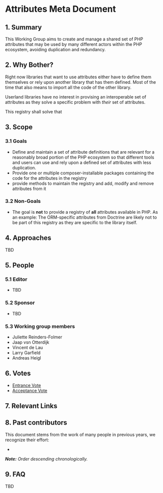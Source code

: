# Attributes Meta Document

## 1. Summary

This Working Group aims to create and manage a shared set of PHP attributes that may be used by many different actors within the PHP ecosystem, avoiding duplication and redundancy.

## 2. Why Bother?

Right now libraries that want to use attributes either have to define them themselves or rely upon 
another library that has them defined. Most of the time that also means to import all the code of 
the other library. 

Userland libraries have no interest in provising an interoperable set of attributes as they solve 
a specific problem with *their* set of attributes. 

This registry shall solve that

## 3. Scope

### 3.1 Goals

* Define and maintain a set of attribute definitions that are relevant for a reasonably broad portion of the PHP ecosystem so that different tools and users can use and rely upon a defined set of attributes with less duplication.
* Provide one or multiple composer-installable packages containing 
  the code for the attributes in the registry
* provide methods to maintain the registry and add, modify and remove attributes from it

### 3.2 Non-Goals

* The goal is **not** to provide a registry of **all** attributes available in PHP. As an example: The ORM-specific
  attributes from Doctrine are likely not to be part of this registry as they are specific to the library itself.

## 4. Approaches

TBD


## 5. People

### 5.1 Editor

 * TBD

### 5.2 Sponsor

 * TBD

### 5.3 Working group members

 * Juliette Reinders-Folmer
 * Jaap vsn Otterdijk
 * Vincent de Lau
 * Larry Garfield
 * Andreas Heigl

## 6. Votes

* [Entrance Vote](https://groups.google.com/g/php-fig/)
* [Acceptance Vote](https://groups.google.com/g/php-fig/)

## 7. Relevant Links


## 8. Past contributors

This document stems from the work of many people in previous years, we recognize their effort:

 *
_**Note:** Order descending chronologically._

## 9. FAQ

TBD